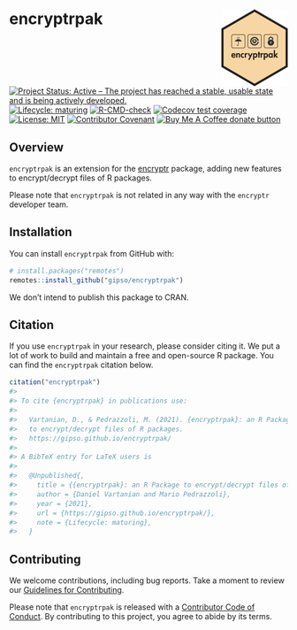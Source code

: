 
<!-- README.md is generated from README.Rmd. Please edit that file -->

# encryptrpak <a href='https://gipso.github.io/encryptrpak/'><img src='man/figures/logo.png' align="right" height="139" /></a>

<!-- badges: start -->

[![Project Status: Active – The project has reached a stable, usable
state and is being actively
developed.](https://www.repostatus.org/badges/latest/active.svg)](https://www.repostatus.org/#active)
[![Lifecycle:
maturing](https://img.shields.io/badge/lifecycle-maturing-blue.svg)](https://lifecycle.r-lib.org/articles/stages.html#maturing)
[![R-CMD-check](https://github.com/gipso/encryptrpak/workflows/R-CMD-check/badge.svg)](https://github.com/gipso/encryptrpak/actions)
[![Codecov test
coverage](https://codecov.io/gh/gipso/encryptrpak/branch/main/graph/badge.svg)](https://app.codecov.io/gh/gipso/encryptrpak?branch=main)
[![License:
MIT](https://img.shields.io/badge/license-MIT-green)](https://choosealicense.com/licenses/mit/)
[![Contributor
Covenant](https://img.shields.io/badge/Contributor%20Covenant-v2.0%20adopted-ff69b4.svg)](https://gipso.github.io/encryptrpak/CODE_OF_CONDUCT.html)
[![Buy Me A Coffee donate
button](https://img.shields.io/badge/buy%20me%20a%20coffee-donate-yellow.svg)](https://ko-fi.com/danielvartan)
<!-- badges: end -->

## Overview

`encryptrpak` is an extension for the
[encryptr](https://github.com/SurgicalInformatics/encryptr) package,
adding new features to encrypt/decrypt files of R packages.

Please note that `encryptrpak` is not related in any way with the
`encryptr` developer team.

## Installation

You can install `encryptrpak` from GitHub with:

``` r
# install.packages("remotes")
remotes::install_github("gipso/encryptrpak")
```

We don’t intend to publish this package to CRAN.

## Citation

If you use `encryptrpak` in your research, please consider citing it. We
put a lot of work to build and maintain a free and open-source R
package. You can find the `encryptrpak` citation below.

``` r
citation("encryptrpak")
#> 
#> To cite {encryptrpak} in publications use:
#> 
#>   Vartanian, D., & Pedrazzoli, M. (2021). {encryptrpak}: an R Package
#>   to encrypt/decrypt files of R packages.
#>   https://gipso.github.io/encryptrpak/
#> 
#> A BibTeX entry for LaTeX users is
#> 
#>   @Unpublished{,
#>     title = {{encryptrpak}: an R Package to encrypt/decrypt files of R packages},
#>     author = {Daniel Vartanian and Mario Pedrazzoli},
#>     year = {2021},
#>     url = {https://gipso.github.io/encryptrpak/},
#>     note = {Lifecycle: maturing},
#>   }
```

## Contributing

We welcome contributions, including bug reports. Take a moment to review
our [Guidelines for
Contributing](https://gipso.github.io/encryptrpak/CONTRIBUTING.html).

Please note that `encryptrpak` is released with a [Contributor Code of
Conduct](https://gipso.github.io/encryptrpak/CODE_OF_CONDUCT.html). By
contributing to this project, you agree to abide by its terms.
